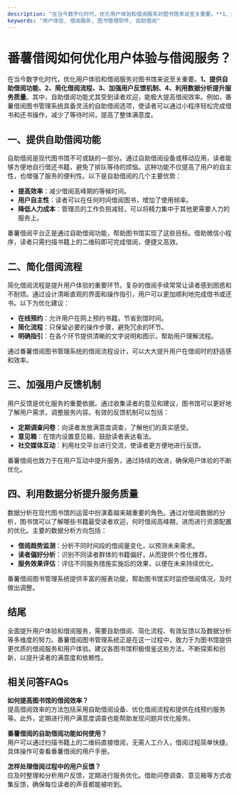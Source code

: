 ```yaml
---
description: "在当今数字化时代，优化用户体验和借阅服务对图书馆来说至关重要。**1、提供自助借阅功能、2、简化借阅流程、3、加强用户反馈机制、4、利用数据分析提升服务质量**。其中，自助借阅功能尤其受到读者欢迎，能极大提高借阅效率。例如，番薯借阅图书管理系统具备灵活的自助借阅选项，使读者可以通过小程序轻松完成借书和还书操作，减少了等待时间，提高了整体满意度。"
keywords: "用户体验, 借阅服务, 图书管理软件, 自助借阅"
---
```

# 番薯借阅如何优化用户体验与借阅服务？

在当今数字化时代，优化用户体验和借阅服务对图书馆来说至关重要。**1、提供自助借阅功能、2、简化借阅流程、3、加强用户反馈机制、4、利用数据分析提升服务质量**。其中，自助借阅功能尤其受到读者欢迎，能极大提高借阅效率。例如，番薯借阅图书管理系统具备灵活的自助借阅选项，使读者可以通过小程序轻松完成借书和还书操作，减少了等待时间，提高了整体满意度。

## **一、提供自助借阅功能**
自助借阅是现代图书馆不可或缺的一部分。通过自助借阅设备或移动应用，读者能够方便地自行借还书籍，避免了排队等待的烦恼。这种功能不仅提高了用户的自主性，也增强了服务的便利性。以下是自助借阅的几个主要优势：

- **提高效率**：减少借阅高峰期的等候时间。
- **用户自主性**：读者可以在任何时间借阅图书，增加了使用频率。
- **降低人力成本**：管理员的工作负担减轻，可以将精力集中于其他更需要人力的服务上。

番薯借阅平台正是通过自助借阅功能，帮助图书馆实现了这些目标。借助微信小程序，读者只需扫描书籍上的二维码即可完成借阅，便捷又高效。

## **二、简化借阅流程**
简化借阅流程是提升用户体验的重要环节。复杂的借阅手续常常让读者感到困惑和不耐烦。通过设计清晰直观的界面和操作指引，用户可以更加顺利地完成借书或还书。以下为优化建议：

- **在线预约**：允许用户在网上预约书籍，节省到馆时间。
- **简化流程**：只保留必要的操作步骤，避免冗余的环节。
- **明确指引**：在各个环节提供清晰的文字说明和图示，帮助用户理解流程。

通过番薯借阅图书管理系统的借阅流程设计，可以大大提升用户在借阅时的舒适感和效率。

## **三、加强用户反馈机制**
用户反馈是优化服务的重要依据。通过收集读者的意见和建议，图书馆可以更好地了解用户需求，调整服务内容。有效的反馈机制可以包括：

- **定期调查问卷**：向读者发放满意度调查，了解他们的真实感受。
- **意见箱**：在馆内设置意见箱，鼓励读者表达看法。
- **社交媒体互动**：利用社交平台进行交流，使读者更方便地进行反馈。

番薯借阅也致力于在用户互动中提升服务，通过持续的改进，确保用户体验的不断优化。

## **四、利用数据分析提升服务质量**
数据分析在现代图书馆的运营中扮演着越来越重要的角色。通过对借阅数据的分析，图书馆可以了解哪些书籍最受读者欢迎，何时借阅高峰期，进而进行资源配置的优化。主要的数据分析方向包括：

- **借阅趋势监测**：分析不同时间段的借阅量变化，以预测未来需求。
- **读者偏好分析**：识别不同读者群体的书籍偏好，从而提供个性化推荐。
- **服务效果评估**：评估不同服务措施实施后的效果，以便在未来持续优化。

番薯借阅图书管理系统提供丰富的报表功能，帮助图书馆实时监控借阅情况，及时做出调整。

## 结尾
全面提升用户体验和借阅服务，需要自助借阅、简化流程、有效反馈以及数据分析等多维度的努力。番薯借阅图书管理系统正是在这一过程中，致力于为图书馆提供更优质的借阅服务和用户体验。建议各图书馆积极借鉴这些方法，不断探索和创新，以提升读者的满意度和依赖性。

## 相关问答FAQs
**如何提高图书馆的借阅效率？**  
提高借阅效率的方法包括采用自助借阅设备、优化借阅流程和提供在线预约服务等。此外，定期进行用户满意度调查也能帮助发现问题并优化服务。

**番薯借阅的自助借阅功能如何使用？**  
用户可以通过扫描书籍上的二维码直接借阅，无需人工介入，借阅过程简单快捷。具体操作可查看番薯借阅的用户手册。

**怎样处理借阅过程中的用户反馈？**  
应及时整理和分析用户反馈，定期进行服务优化。借助问卷调查、意见箱等方式收集反馈，确保每位读者的声音都能被听到。
